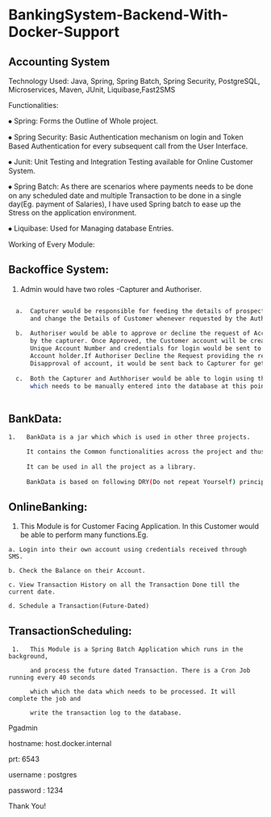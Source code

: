 # BankingSystem-Backend-With-Docker-Support

## Accounting System


Technology Used:
Java, Spring, Spring Batch, Spring Security, PostgreSQL, Microservices, Maven, JUnit, Liquibase,Fast2SMS


Functionalities:

⦁	Spring: Forms the Outline of Whole project.

⦁	Spring Security: Basic Authentication mechanism on login and Token Based Authentication for every subsequent call from the User Interface.

⦁	Junit: Unit Testing and Integration Testing available for Online Customer System.

⦁	Spring Batch: As there are scenarios where payments needs to be done on any scheduled date and multiple Transaction to be done in a single day(Eg. payment of Salaries), I have used Spring batch to ease up the Stress on the application environment.

⦁	Liquibase: Used for Managing database Entries.


Working of Every Module:

## Backoffice System:

1.  Admin would have two roles -Capturer and Authoriser.
```bash

  a.  Capturer would be responsible for feeding the details of prospect customer into the System,
      and change the Details of Customer whenever requested by the Authoriser.
  
  b.  Authoriser would be able to approve or decline the request of Account creation submitted
      by the capturer. Once Approved, the Customer account will be created along with 
      Unique Account Number and credentials for login would be sent to the Phone number of 
      Account holder.If Authoriser Decline the Request providing the reason for 
      Disapproval of account, it would be sent back to Capturer for getting the data updated.
  
  c.  Both the Capturer and Authhoriser would be able to login using their own crentials,
      which needs to be manually entered into the database at this point of time.
  
  ```
 
 ## BankData:
 
 ```bash
 1.   BankData is a jar which which is used in other three projects. 
 
      It contains the Common functionalities across the project and thus,  
      
      It can be used in all the project as a library.
      
      BankData is based on following DRY(Do not repeat Yourself) principle.
  ```
  
 ## OnlineBanking:
 
 1.   This Module is for Customer Facing Application. In this Customer would be able to perform many functions.Eg.
 
    a. Login into their own account using credentials received through SMS.
    
    b. Check the Balance on their Account.
    
    c. View Transaction History on all the Transaction Done till the current date.
    
    d. Schedule a Transaction(Future-Dated)
    
 ## TransactionScheduling:
 
```
 1.   This Module is a Spring Batch Application which runs in the background, 
 
      and process the future dated Transaction. There is a Cron Job running every 40 seconds
 
      which which the data which needs to be processed. It will complete the job and
      
      write the transaction log to the database.
```

Pgadmin

hostname: host.docker.internal

prt: 6543

username : postgres

password : 1234

 
 Thank You!
